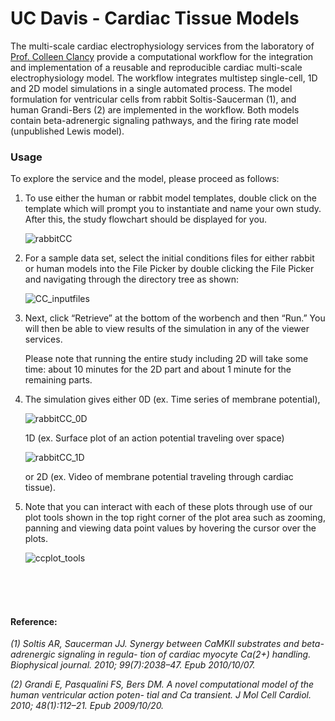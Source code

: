 # UC Davis - Cardiac Tissue Models


The multi-scale cardiac electrophysiology services from the laboratory of [Prof. Colleen Clancy](https://health.ucdavis.edu/publish/providerbio/pharmacology/faculty/21746#.XTcp2ugzabg) provide a computational workflow for the integration and implementation of a reusable and reproducible cardiac multi-scale electrophysiology model. The workflow integrates multistep single-cell, 1D and 2D model simulations in a single automated process. The model formulation for ventricular cells from rabbit Soltis-Saucerman (1), and human Grandi-Bers (2) are implemented in the workflow.  Both models contain beta-adrenergic signaling pathways, and the firing rate model (unpublished Lewis model).

### Usage
To explore the service and the model, please proceed as follows:

1. To use either the human or rabbit model templates, double click on the template which will prompt you to instantiate and name your own study. After this, the study flowchart should be displayed for you.

    ![rabbitCC](https://user-images.githubusercontent.com/32800795/61494767-5adc3100-a9b7-11e9-80ba-a1bc54dd9a05.JPG)

2. For a sample data set, select the initial conditions files for either rabbit or human models  into the File Picker by double clicking the File Picker and navigating through the directory tree as shown:

    ![CC_inputfiles](https://user-images.githubusercontent.com/32800795/61584726-1d111100-ab4d-11e9-9a91-93c1da82b05c.JPG ':size=500%')

3. Next, click “Retrieve” at the bottom of the worbench and then “Run.” You will then be able to view results of the simulation in any of the viewer services.

    Please note that running the entire study including 2D will take some time: about 10 minutes for the 2D part and about 1 minute for the remaining parts.
    
4. The simulation gives either 0D (ex. Time series of membrane potential), 

    ![rabbitCC_0D](https://user-images.githubusercontent.com/32800795/61584782-de2f8b00-ab4d-11e9-9493-7f7b0fe395a4.JPG ':size=600%')

    1D (ex. Surface plot of an action potential traveling over space)

    ![rabbitCC_1D](https://user-images.githubusercontent.com/32800795/61584781-de2f8b00-ab4d-11e9-884b-36e88c31ccd8.JPG)

    or 2D (ex. Video of membrane potential traveling through cardiac tissue).

5. Note that you can interact with each of these plots through use of our plot tools shown in the top right corner of the plot area such as zooming, panning and viewing data point values by hovering the cursor over the plots.

    ![ccplot_tools](https://user-images.githubusercontent.com/32800795/61584783-de2f8b00-ab4d-11e9-9aba-e520a7cef5f8.JPG)

<br/><br/><br/>



#### Reference:

*(1)	Soltis AR, Saucerman JJ. Synergy between CaMKII substrates and beta-adrenergic signaling in regula- tion of cardiac myocyte Ca(2+) handling. Biophysical journal. 2010; 99(7):2038–47. Epub 2010/10/07.*

*(2)	Grandi E, Pasqualini FS, Bers DM. A novel computational model of the human ventricular action poten- tial and Ca transient. J Mol Cell Cardiol. 2010; 48(1):112–21. Epub 2009/10/20.*
